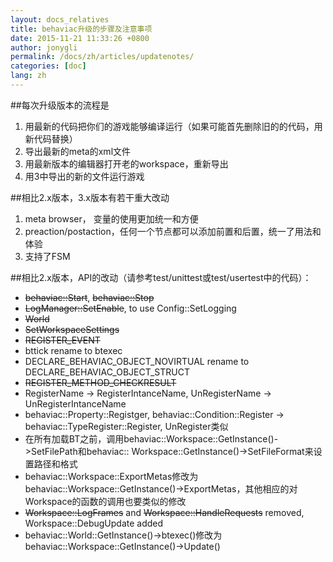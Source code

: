 ```yaml
---
layout: docs_relatives
title: behaviac升级的步骤及注意事项
date: 2015-11-21 11:33:26 +0800
author: jonygli
permalink: /docs/zh/articles/updatenotes/
categories: [doc]
lang: zh
---
```


##每次升级版本的流程是
1. 用最新的代码把你们的游戏能够编译运行（如果可能首先删除旧的的代码，用新代码替换）
2. 导出最新的meta的xml文件
3. 用最新版本的编辑器打开老的workspace，重新导出
4. 用3中导出的新的文件运行游戏

##相比2.x版本，3.x版本有若干重大改动
1. meta browser， 变量的使用更加统一和方便
2. preaction/postaction，任何一个节点都可以添加前置和后置，统一了用法和体验
3. 支持了FSM

##相比2.x版本，API的改动（请参考test/unittest或test/usertest中的代码）：
* ~~behaviac::Start~~, ~~behaviac::Stop~~
* ~~LogManager::SetEnable~~, to use Config::SetLogging
* ~~World~~
* ~~SetWorkspaceSettings~~
* ~~REGISTER_EVENT~~
* bttick rename to btexec
* DECLARE_BEHAVIAC_OBJECT_NOVIRTUAL rename to DECLARE_BEHAVIAC_OBJECT_STRUCT
* ~~REGISTER_METHOD_CHECKRESULT~~
* RegisterName  -> RegisterIntanceName, UnRegisterName  -> UnRegisterIntanceName 
* behaviac::Property::Registger, behaviac::Condition::Register  -> behaviac::TypeRegister::Register, UnRegister类似
* 在所有加载BT之前，调用behaviac::Workspace::GetInstance()->SetFilePath和behaviac:: Workspace::GetInstance()->SetFileFormat来设置路径和格式
* behaviac::Workspace::ExportMetas修改为behaviac::Workspace::GetInstance()->ExportMetas，其他相应的对Workspace的函数的调用也要类似的修改
* ~~Workspace::LogFrames~~ and ~~Workspace::HandleRequests~~ removed, Workspace::DebugUpdate added 
* behaviac::World::GetInstance()->btexec()修改为behaviac::Workspace::GetInstance()->Update()